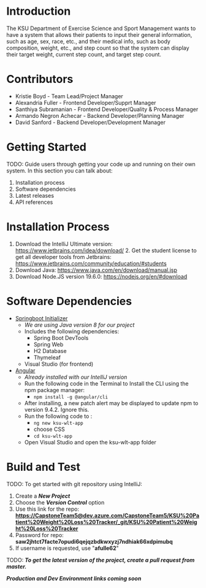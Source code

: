 # Introduction 
The KSU Department of Exercise Science and Sport Management wants to have a system that allows their patients to input their general information, such as age, sex, race, etc., and their medical info, such as body composition, weight, etc., and step count so that the system can display their target weight, current step count, and target step count.

# Contributors
* Kristie Boyd - Team Lead/Project Manager
* Alexandria Fuller - Frontend Developer/Supprt Manager
* Santhiya Subramanian - Frontend Developer/Quality & Process Manager
* Armando Negron Achecar - Backend Developer/Planning Manager
* David Sanford - Backend Developer/Development Manager

# Getting Started
TODO: Guide users through getting your code up and running on their own system. In this section you can talk about:
1.	Installation process
2.	Software dependencies
3.	Latest releases
4.	API references

# Installation Process
1. Download the IntelliJ Ultimate version: https://www.jetbrains.com/idea/download/
   2. Get the student license to get all developer tools from Jetbrains: https://www.jetbrains.com/community/education/#students
2. Download Java: https://www.java.com/en/download/manual.jsp
3. Download Node.JS version 19.6.0: https://nodejs.org/en/#download

# Software Dependencies
* [Springboot Initializer](https://spring.io/)
  * _We are using Java version 8 for our project_
  * Includes the following dependencies:
    * Spring Boot DevTools
    * Spring Web
    * H2 Database
    * Thymeleaf
  * Visual Studio (for frontend)
* [Angular](https://angular.io/cli)
  * _Already installed with our IntelliJ version_
  * Run the following code in the Terminal to Install the CLI using the npm package manager:
    * `npm install -g @angular/cli`
  * After installing, a new patch alert may be displayed to update npm to version 9.4.2. Ignore this.
  * Run the following code to :
    * `ng new ksu-wlt-app`
    * choose CSS
    * `cd ksu-wlt-app`
  * Open Visual Studio and open the ksu-wlt-app folder


# Build and Test
TODO: To get started with git repository using IntelliJ:
1. Create a **_New Project_**
2. Choose the **_Version Control_** option
3. Use this link for the repo: **[https://CapstoneTeam5@dev.azure.com/CapstoneTeam5/KSU%20Patient%20Weight%20Loss%20Tracker/_git/KSU%20Patient%20Weight%20Loss%20Tracker]()**
4. Password for repo: **saw2jhtct7facte7opudi6qejqzbdkwxyzj7ndhiak66xdpimubq**
5. If username is requested, use "**afulle62**"

TODO: **_To get the latest version of the project, create a pull request from master._**

**_Production and Dev Environment links coming soon_**